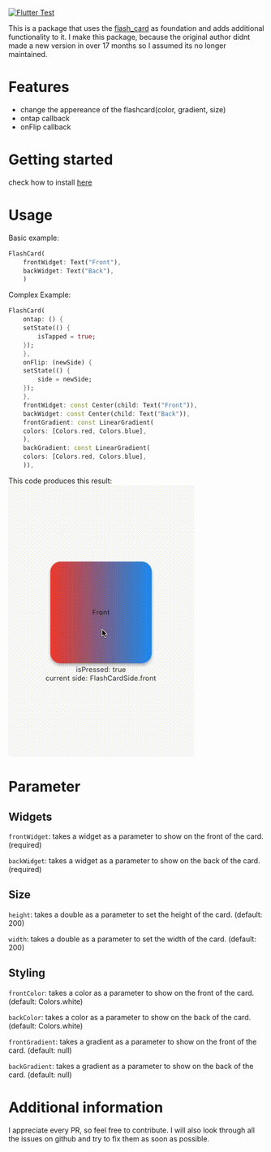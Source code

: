 <!--
For information about how to write a good package README, see the guide for
[writing package pages](https://dart.dev/guides/libraries/writing-package-pages).
-->
[![Flutter Test](https://github.com/oxelf/flutter_customizable_flashcards/actions/workflows/flutter_test.yml/badge.svg?branch=master)](https://github.com/oxelf/flutter_customizable_flashcards/actions/workflows/flutter_test.yml)

This is a package that uses the [flash_card](https://pub.dev/packages/flash_card) as foundation and adds additional functionality to it. 
I make this package, because the original author didnt made a new version in over 17 months so I assumed its no longer maintained. 


# Features

- change the appereance of the flashcard(color, gradient, size)
- ontap callback
- onFlip callback

# Getting started

check how to install [here](https://pub.dev/packages/customizable_flashcard/install)

# Usage

Basic example:

```dart
FlashCard(
    frontWidget: Text("Front"),
    backWidget: Text("Back"),
    )
```

Complex Example:

```dart
FlashCard(
    ontap: () {
    setState(() {
        isTapped = true;
    });
    },
    onFlip: (newSide) {
    setState(() {
        side = newSide;
    });
    },
    frontWidget: const Center(child: Text("Front")),
    backWidget: const Center(child: Text("Back")),
    frontGradient: const LinearGradient(
    colors: [Colors.red, Colors.blue],
    ),
    backGradient: const LinearGradient(
    colors: [Colors.red, Colors.blue],
    )),
``` 

This code produces this result: 
![example gif](complex_example.gif)


# Parameter

## Widgets
`frontWidget`: takes a widget as a parameter to show on the front of the card. (required)

`backWidget`: takes a widget as a parameter to show on the back of the card. (required)

## Size
`height`: takes a double as a parameter to set the height of the card. (default: 200)

`width`: takes a double as a parameter to set the width of the card. (default: 200)

## Styling
`frontColor`: takes a color as a parameter to show on the front of the card. (default: Colors.white) 

`backColor`: takes a color as a parameter to show on the back of the card. (default: Colors.white)

`frontGradient`: takes a gradient as a parameter to show on the front of the card. (default: null)

`backGradient`: takes a gradient as a parameter to show on the back of the card. (default: null)

# Additional information
I appreciate every PR, so feel free to contribute.
I will also look through all the issues on github and try to fix them as soon as possible.
